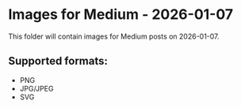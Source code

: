 # Images for Medium - 2026-01-07

This folder will contain images for Medium posts on 2026-01-07.

## Supported formats:
- PNG
- JPG/JPEG
- SVG
